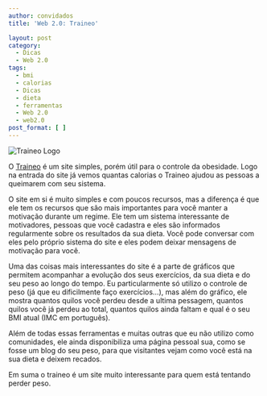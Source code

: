 ```yaml
---
author: convidados
title: 'Web 2.0: Traineo'

layout: post
category:
  - Dicas
  - Web 2.0
tags:
  - bmi
  - calorias
  - Dicas
  - dieta
  - ferramentas
  - Web 2.0
  - web2.0
post_format: [ ]
---
```

![Traineo Logo][1]

O [Traineo][2] é um site simples, porém útil para o controle da obesidade. Logo na entrada do site já vemos quantas calorias o Traineo ajudou as pessoas a queimarem com seu sistema.

O site em si é muito simples e com poucos recursos, mas a diferença é que ele tem os recursos que são mais importantes para você manter a motivação durante um regime. Ele tem um sistema interessante de motivadores, pessoas que você cadastra e eles são informados regularmente sobre os resultados da sua dieta. Você pode conversar com eles pelo próprio sistema do site e eles podem deixar mensagens de motivação para você.

Uma das coisas mais interessantes do site é a parte de gráficos que permitem acompanhar a evolução dos seus exercícios, da sua dieta e do seu peso ao longo do tempo. Eu particularmente só utilizo o controle de peso (já que eu dificilmente faço exercícios…), mas além do gráfico, ele mostra quantos quilos você perdeu desde a ultima pessagem, quantos quilos você já perdeu ao total, quantos quilos ainda faltam e qual é o seu BMI atual (IMC em português).

Além de todas essas ferramentas e muitas outras que eu não utilizo como comunidades, ele ainda disponibiliza uma página pessoal sua, como se fosse um blog do seu peso, para que visitantes vejam como você está na sua dieta e deixem recados.

Em suma o traineo é um site muito interessante para quem está tentando perder peso. 














 [1]: http://vidageek.net/wp-content/uploads/2007/02/traineo.gif
 [2]: http://traineo.com/ "Traineo"





